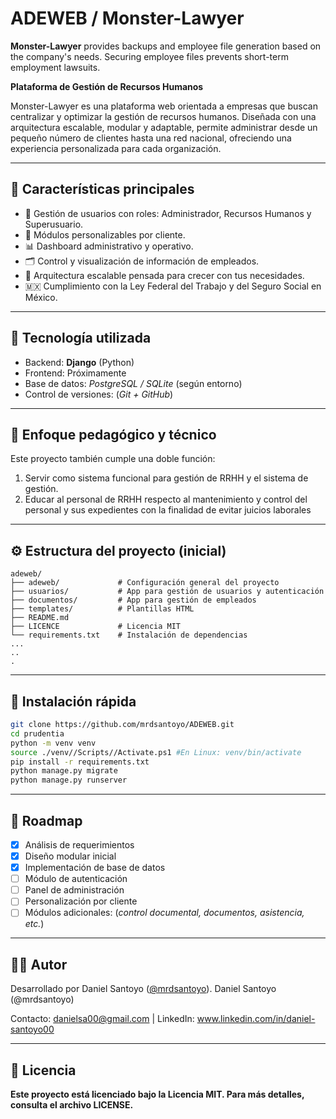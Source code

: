 # ADEWEB / Monster-Lawyer

**Monster-Lawyer** provides backups and employee file generation based on the company's needs. Securing employee files prevents short-term employment lawsuits.

<!-- #"""# Prudentia -->


**Plataforma de Gestión de Recursos Humanos**

Monster-Lawyer es una plataforma web orientada a empresas que buscan centralizar y optimizar la gestión de recursos humanos. Diseñada con una arquitectura escalable, modular y adaptable, permite administrar desde un pequeño número de clientes hasta una red nacional, ofreciendo una experiencia personalizada para cada organización.

---

## 🚀 Características principales

- 🔐 Gestión de usuarios con roles: Administrador, Recursos Humanos y Superusuario.
- 🧩 Módulos personalizables por cliente.
- 📊 Dashboard administrativo y operativo.
- 🗂️ Control y visualización de información de empleados.
- 🧠 Arquitectura escalable pensada para crecer con tus necesidades.
- 🇲🇽 Cumplimiento con la Ley Federal del Trabajo y del Seguro Social en México.

---

## 🧱 Tecnología utilizada

- Backend: **Django** (Python)
- Frontend: Próximamente <!---#(React, Vue u otra tecnología frontend moderna)--->
- Base de datos: *PostgreSQL / SQLite* (según entorno)
- Control de versiones: (*Git + GitHub*)

---

## 🧠 Enfoque pedagógico y técnico

Este proyecto también cumple una doble función:
1. Servir como sistema funcional para gestión de RRHH y el sistema de gestión.
2. Educar al personal de RRHH respecto al mantenimiento y control del personal y sus expedientes con la finalidad de evitar juicios laborales

---
<!---├── static/         # Archivos estáticos (CSS, JS, imágenes)-->


## ⚙️ Estructura del proyecto (inicial)

```
adeweb/
├── adeweb/             # Configuración general del proyecto
├── usuarios/           # App para gestión de usuarios y autenticación
├── documentos/         # App para gestión de empleados
├── templates/          # Plantillas HTML
├── README.md       
├── LICENCE             # Licencia MIT
└── requirements.txt    # Instalación de dependencias 
...
..
.

```
---

## 🔧 Instalación rápida

```bash
git clone https://github.com/mrdsantoyo/ADEWEB.git
cd prudentia
python -m venv venv
source ./venv//Scripts//Activate.ps1 #En Linux: venv/bin/activate 
pip install -r requirements.txt
python manage.py migrate
python manage.py runserver
```

---

## 📌 Roadmap

- [x] Análisis de requerimientos
- [x] Diseño modular inicial
- [x] Implementación de base de datos
- [ ] Módulo de autenticación
- [ ] Panel de administración
- [ ] Personalización por cliente
- [ ] Módulos adicionales: (*control documental, documentos, asistencia, etc.*)

---

## 🧑‍💻 Autor

Desarrollado por Daniel Santoyo ([@mrdsantoyo](https://github.com/mrdsantoyo)). Daniel Santoyo (@mrdsantoyo)

Contacto: danielsa00@gmail.com | LinkedIn: www.linkedin.com/in/daniel-santoyo00

---

## 📄 Licencia


**Este proyecto está licenciado bajo la Licencia MIT. Para más detalles, consulta el archivo LICENSE.**

